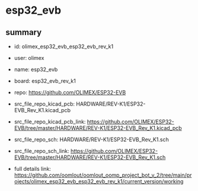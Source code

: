 # esp32_evb
 
## summary 
* id: olimex_esp32_evb_esp32_evb_rev_k1
* user: olimex
* name: esp32_evb
* board: esp32_evb_rev_k1
* repo: https://github.com/OLIMEX/ESP32-EVB
* src_file_repo_kicad_pcb: HARDWARE/REV-K1/ESP32-EVB_Rev_K1.kicad_pcb
* src_file_repo_kicad_pcb_link: https://github.com/OLIMEX/ESP32-EVB/tree/master/HARDWARE/REV-K1/ESP32-EVB_Rev_K1.kicad_pcb


* src_file_repo_sch: HARDWARE/REV-K1/ESP32-EVB_Rev_K1.sch
* src_file_repo_sch_link: https://github.com/OLIMEX/ESP32-EVB/tree/master/HARDWARE/REV-K1/ESP32-EVB_Rev_K1.sch
* full details link: https://github.com/oomlout/oomlout_oomp_project_bot_v_2/tree/main/projects/olimex_esp32_evb_esp32_evb_rev_k1/current_version/working  







